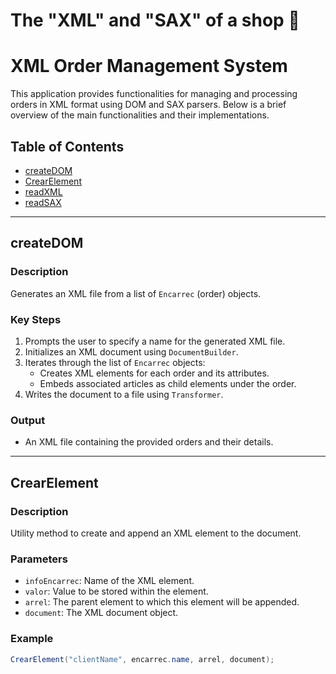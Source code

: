 # The "XML" and "SAX" of a shop 🛒

# XML Order Management System

This application provides functionalities for managing and processing orders in XML format using DOM and SAX parsers. Below is a brief overview of the main functionalities and their implementations.

## Table of Contents

- [createDOM](#createdom)
- [CrearElement](#crearelement)
- [readXML](#readxml)
- [readSAX](#readsax)

---

## createDOM

### Description
Generates an XML file from a list of `Encarrec` (order) objects.

### Key Steps
1. Prompts the user to specify a name for the generated XML file.
2. Initializes an XML document using `DocumentBuilder`.
3. Iterates through the list of `Encarrec` objects:
   - Creates XML elements for each order and its attributes.
   - Embeds associated articles as child elements under the order.
4. Writes the document to a file using `Transformer`.

### Output
- An XML file containing the provided orders and their details.

---

## CrearElement

### Description
Utility method to create and append an XML element to the document.

### Parameters
- `infoEncarrec`: Name of the XML element.
- `valor`: Value to be stored within the element.
- `arrel`: The parent element to which this element will be appended.
- `document`: The XML document object.

### Example
```java
CrearElement("clientName", encarrec.name, arrel, document);
